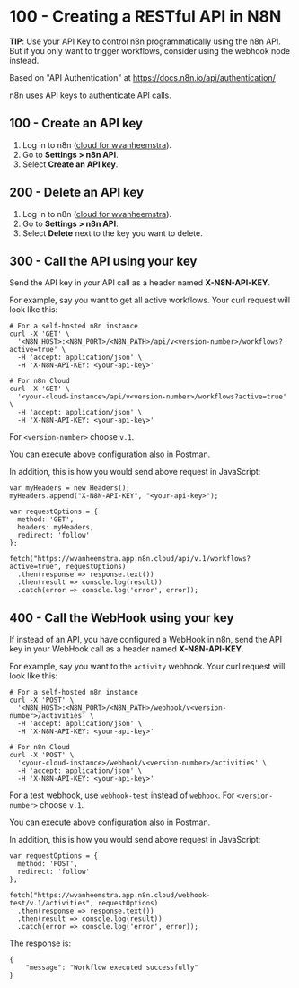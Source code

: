 # 100 - Creating a RESTful API in N8N

**TIP**: Use your API Key to control n8n programmatically using the n8n API. But if you only want to trigger workflows, consider using the webhook node instead.

Based on "API Authentication" at https://docs.n8n.io/api/authentication/

n8n uses API keys to authenticate API calls.

## 100 - Create an API key

1. Log in to n8n ([cloud for wvanheemstra](https://wvanheemstra.app.n8n.cloud)).
2. Go to **Settings > n8n API**.
3. Select **Create an API key**.

## 200 - Delete an API key

1. Log in to n8n ([cloud for wvanheemstra](https://wvanheemstra.app.n8n.cloud)).
2. Go to **Settings > n8n API**.
3. Select **Delete** next to the key you want to delete.

## 300 - Call the API using your key

Send the API key in your API call as a header named **X-N8N-API-KEY**.

For example, say you want to get all active workflows. Your curl request will look like this:

```
# For a self-hosted n8n instance
curl -X 'GET' \
  '<N8N_HOST>:<N8N_PORT>/<N8N_PATH>/api/v<version-number>/workflows?active=true' \
  -H 'accept: application/json' \
  -H 'X-N8N-API-KEY: <your-api-key>'

# For n8n Cloud
curl -X 'GET' \
  '<your-cloud-instance>/api/v<version-number>/workflows?active=true' \
  -H 'accept: application/json' \
  -H 'X-N8N-API-KEY: <your-api-key>'
```

For ```<version-number>``` choose ```v.1```.

You can execute above configuration also in Postman.

In addition, this is how you would send above request in JavaScript:

```
var myHeaders = new Headers();
myHeaders.append("X-N8N-API-KEY", "<your-api-key>");

var requestOptions = {
  method: 'GET',
  headers: myHeaders,
  redirect: 'follow'
};

fetch("https://wvanheemstra.app.n8n.cloud/api/v.1/workflows?active=true", requestOptions)
  .then(response => response.text())
  .then(result => console.log(result))
  .catch(error => console.log('error', error));
```

## 400 - Call the WebHook using your key

If instead of an API, you have configured a WebHook in n8n, send the API key in your WebHook call as a header named **X-N8N-API-KEY**.

For example, say you want to the ```activity``` webhook. Your curl request will look like this:

```
# For a self-hosted n8n instance
curl -X 'POST' \
  '<N8N_HOST>:<N8N_PORT>/<N8N_PATH>/webhook/v<version-number>/activities' \
  -H 'accept: application/json' \
  -H 'X-N8N-API-KEY: <your-api-key>'

# For n8n Cloud
curl -X 'POST' \
  '<your-cloud-instance>/webhook/v<version-number>/activities' \
  -H 'accept: application/json' \
  -H 'X-N8N-API-KEY: <your-api-key>'
```
For a test webhook, use ```webhook-test``` instead of ```webhook```.
For ```<version-number>``` choose ```v.1```.

You can execute above configuration also in Postman.

In addition, this is how you would send above request in JavaScript:

```
var requestOptions = {
  method: 'POST',
  redirect: 'follow'
};

fetch("https://wvanheemstra.app.n8n.cloud/webhook-test/v.1/activities", requestOptions)
  .then(response => response.text())
  .then(result => console.log(result))
  .catch(error => console.log('error', error));
```

The response is:

```
{
    "message": "Workflow executed successfully"
}
```
